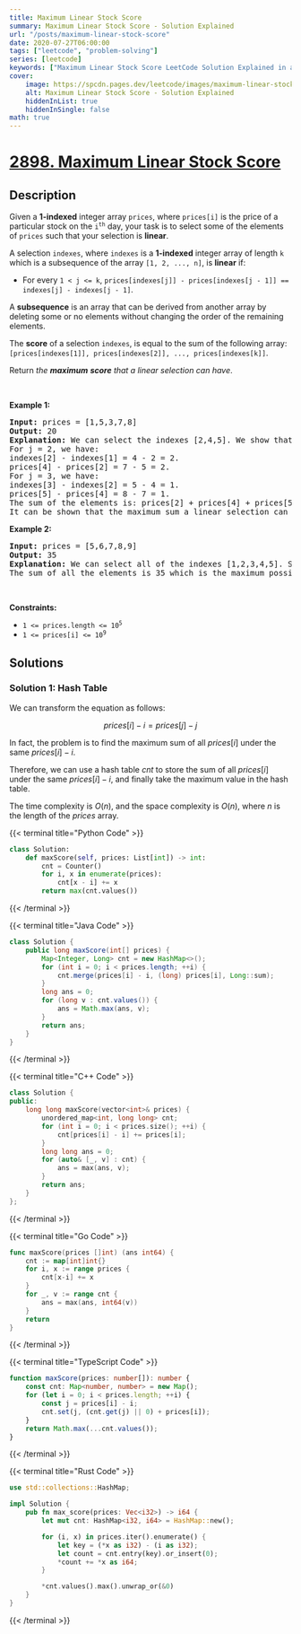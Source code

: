 ```yaml
---
title: Maximum Linear Stock Score
summary: Maximum Linear Stock Score - Solution Explained
url: "/posts/maximum-linear-stock-score"
date: 2020-07-27T06:00:00
tags: ["leetcode", "problem-solving"]
series: [leetcode]
keywords: ["Maximum Linear Stock Score LeetCode Solution Explained in all languages", "2898", "leetcode question 2898", "Maximum Linear Stock Score", "LeetCode", "leetcode solution in Python3 C++ Java Go PHP Ruby Swift TypeScript Rust C# JavaScript C", "GeeksforGeeks", "InterviewBit", "Coding Ninjas", "HackerRank", "HackerEarth", "CodeChef", "TopCoder", "AlgoExpert", "freeCodeCamp", "Codeforces", "GitHub", "AtCoder", "Samir Paul"]
cover:
    image: https://spcdn.pages.dev/leetcode/images/maximum-linear-stock-score.webp
    alt: Maximum Linear Stock Score - Solution Explained
    hiddenInList: true
    hiddenInSingle: false
math: true
---
```



# [2898. Maximum Linear Stock Score](https://leetcode.com/problems/maximum-linear-stock-score)


## Description

<p>Given a <strong>1-indexed</strong> integer array <code>prices</code>, where <code>prices[i]</code> is the price of a particular stock on the <code>i<sup>th</sup></code> day, your task is to select some of the elements of <code>prices</code> such that your selection is <strong>linear</strong>.</p>

<p>A selection <code>indexes</code>, where <code>indexes</code> is a <strong>1-indexed</strong> integer array of length <code>k</code> which is a subsequence of the array <code>[1, 2, ..., n]</code>, is <strong>linear</strong> if:</p>

<ul>
	<li>For every <code>1 &lt; j &lt;= k</code>, <code>prices[indexes[j]] - prices[indexes[j - 1]] == indexes[j] - indexes[j - 1]</code>.</li>
</ul>

<p>A <b>subsequence</b> is an array that can be derived from another array by deleting some or no elements without changing the order of the remaining elements.</p>

<p>The <strong>score</strong> of a selection <code>indexes</code>, is equal to the sum of the following array: <code>[prices[indexes[1]], prices[indexes[2]], ..., prices[indexes[k]]</code>.</p>

<p>Return <em>the <strong>maximum</strong> <strong>score</strong> that a linear selection can have</em>.</p>

<p>&nbsp;</p>
<p><strong class="example">Example 1:</strong></p>

<pre>
<strong>Input:</strong> prices = [1,5,3,7,8]
<strong>Output:</strong> 20
<strong>Explanation:</strong> We can select the indexes [2,4,5]. We show that our selection is linear:
For j = 2, we have:
indexes[2] - indexes[1] = 4 - 2 = 2.
prices[4] - prices[2] = 7 - 5 = 2.
For j = 3, we have:
indexes[3] - indexes[2] = 5 - 4 = 1.
prices[5] - prices[4] = 8 - 7 = 1.
The sum of the elements is: prices[2] + prices[4] + prices[5] = 20.
It can be shown that the maximum sum a linear selection can have is 20.
</pre>

<p><strong class="example">Example 2:</strong></p>

<pre>
<strong>Input:</strong> prices = [5,6,7,8,9]
<strong>Output:</strong> 35
<strong>Explanation:</strong> We can select all of the indexes [1,2,3,4,5]. Since each element has a difference of exactly 1 from its previous element, our selection is linear.
The sum of all the elements is 35 which is the maximum possible some out of every selection.</pre>

<p>&nbsp;</p>
<p><strong>Constraints:</strong></p>

<ul>
	<li><code>1 &lt;= prices.length &lt;= 10<sup>5</sup></code></li>
	<li><code>1 &lt;= prices[i] &lt;= 10<sup>9</sup></code></li>
</ul>

## Solutions

### Solution 1: Hash Table

We can transform the equation as follows:

$$
prices[i] - i = prices[j] - j
$$

In fact, the problem is to find the maximum sum of all $prices[i]$ under the same $prices[i] - i$.

Therefore, we can use a hash table $cnt$ to store the sum of all $prices[i]$ under the same $prices[i] - i$, and finally take the maximum value in the hash table.

The time complexity is $O(n)$, and the space complexity is $O(n)$, where $n$ is the length of the $prices$ array.

<!-- tabs:start -->

{{< terminal title="Python Code" >}}
```python
class Solution:
    def maxScore(self, prices: List[int]) -> int:
        cnt = Counter()
        for i, x in enumerate(prices):
            cnt[x - i] += x
        return max(cnt.values())
```
{{< /terminal >}}

{{< terminal title="Java Code" >}}
```java
class Solution {
    public long maxScore(int[] prices) {
        Map<Integer, Long> cnt = new HashMap<>();
        for (int i = 0; i < prices.length; ++i) {
            cnt.merge(prices[i] - i, (long) prices[i], Long::sum);
        }
        long ans = 0;
        for (long v : cnt.values()) {
            ans = Math.max(ans, v);
        }
        return ans;
    }
}
```
{{< /terminal >}}

{{< terminal title="C++ Code" >}}
```cpp
class Solution {
public:
    long long maxScore(vector<int>& prices) {
        unordered_map<int, long long> cnt;
        for (int i = 0; i < prices.size(); ++i) {
            cnt[prices[i] - i] += prices[i];
        }
        long long ans = 0;
        for (auto& [_, v] : cnt) {
            ans = max(ans, v);
        }
        return ans;
    }
};
```
{{< /terminal >}}

{{< terminal title="Go Code" >}}
```go
func maxScore(prices []int) (ans int64) {
	cnt := map[int]int{}
	for i, x := range prices {
		cnt[x-i] += x
	}
	for _, v := range cnt {
		ans = max(ans, int64(v))
	}
	return
}
```
{{< /terminal >}}

{{< terminal title="TypeScript Code" >}}
```ts
function maxScore(prices: number[]): number {
    const cnt: Map<number, number> = new Map();
    for (let i = 0; i < prices.length; ++i) {
        const j = prices[i] - i;
        cnt.set(j, (cnt.get(j) || 0) + prices[i]);
    }
    return Math.max(...cnt.values());
}
```
{{< /terminal >}}

{{< terminal title="Rust Code" >}}
```rust
use std::collections::HashMap;

impl Solution {
    pub fn max_score(prices: Vec<i32>) -> i64 {
        let mut cnt: HashMap<i32, i64> = HashMap::new();

        for (i, x) in prices.iter().enumerate() {
            let key = (*x as i32) - (i as i32);
            let count = cnt.entry(key).or_insert(0);
            *count += *x as i64;
        }

        *cnt.values().max().unwrap_or(&0)
    }
}
```
{{< /terminal >}}

<!-- tabs:end -->

<!-- end -->
